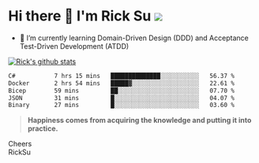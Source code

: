 # Hi there 👋 I'm Rick Su ![](https://komarev.com/ghpvc/?username=ricksu978)
<!--
**ricksu978/ricksu978** is a ✨ _special_ ✨ repository because its `README.md` (this file) appears on your GitHub profile.

Here are some ideas to get you started:

- 🔭 I’m currently working on ...
-->
- 🌱 I’m currently learning Domain-Driven Design (DDD) and Acceptance Test-Driven Development (ATDD)
<!--
- 👯 I’m looking to collaborate on ...
- 🤔 I’m looking for help with ...
- 💬 Ask me about ...
- 📫 How to reach me: ...
- 😄 Pronouns: ...
- ⚡ Fun fact: ...
-->
[![Rick's github stats](https://github-readme-stats.vercel.app/api?username=ricksu978&theme=dark)](https://github.com/ricksu978/ricksu978)

<!--START_SECTION:waka-->

```txt
C#           7 hrs 15 mins   ██████████████░░░░░░░░░░░   56.37 %
Docker       2 hrs 54 mins   █████▓░░░░░░░░░░░░░░░░░░░   22.61 %
Bicep        59 mins         ██░░░░░░░░░░░░░░░░░░░░░░░   07.70 %
JSON         31 mins         █░░░░░░░░░░░░░░░░░░░░░░░░   04.07 %
Binary       27 mins         █░░░░░░░░░░░░░░░░░░░░░░░░   03.60 %
```

<!--END_SECTION:waka-->

> **Happiness comes from acquiring the knowledge and putting it into practice.**

Cheers  
RickSu 
